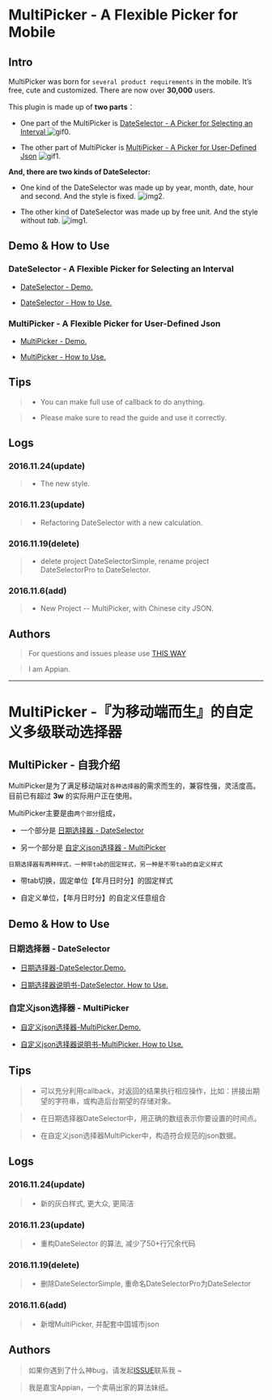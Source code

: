 # MultiPicker - A  Flexible Picker for Mobile
## **Intro**
MultiPicker was born for `several product requirements` in the mobile.  It’s free, cute and customized.   There are now over **30,000** users.

This plugin is made up of **two parts**：
* One part of  the MultiPicker is  [DateSelector - A  Picker for Selecting an Interval ](https://github.com/AppianZ/multi-picker/tree/master/DateSelector) 
![gif0.](https://github.com/AppianZ/multi-picker/blob/master/DateSelector/DateSelector1.gif) 

* The other part of MultiPicker is [ MultiPicker - A  Picker for User-Defined Json](https://github.com/AppianZ/multi-picker/tree/master/MultiPicker) 
![gif1.](https://github.com/AppianZ/multi-picker/blob/master/MultiPicker/MultiPicker.gif) 

**And, there are two kinds of DateSelector:**
* One kind of the DateSelector was made up by year, month, date, hour and second. And the style is fixed.
 ![img2.](http://7xqsim.com1.z0.glb.clouddn.com/DateSelector4.jpeg) 

* The other kind of DateSelector was made up by free unit. And the style without *tab*.
 ![img1.](http://7xqsim.com1.z0.glb.clouddn.com/DateSelector5.jpeg) 

## **Demo & How to Use**
### DateSelector - A  Flexible Picker for Selecting an Interval
* [DateSelector - Demo.](https://appianz.github.io/multi-picker/DateSelector.html)

* [DateSelector - How to Use.](https://github.com/AppianZ/multi-picker/tree/master/DateSelector)

###  MultiPicker - A  Flexible Picker for User-Defined Json
* [MultiPicker - Demo.](https://appianz.github.io/multi-picker/MultiPicker.html)

* [MultiPicker - How to Use.](https://github.com/AppianZ/multi-picker/tree/master/MultiPicker)

## **Tips**

> * You can make full use of callback to do anything.

> * Please make sure to read the guide and use it correctly.

## **Logs**

### 2016.11.24(update)
> * The new style. 

### 2016.11.23(update)
> * Refactoring DateSelector with a new calculation.

### 2016.11.19(delete)
> * delete project DateSelectorSimple, rename project DateSelectorPro to DateSelector.

### 2016.11.6(add)
> * New Project -- MultiPicker,  with Chinese city JSON.


## **Authors**
>  For questions and issues please use  [THIS WAY](https://github.com/AppianZ/multi-picker/issues/new)

>  I am Appian. 


---

# MultiPicker -『为移动端而生』的自定义多级联动选择器
## **MultiPicker - 自我介绍**
MultiPicker是为了满足移动端对`各种选择器`的需求而生的，兼容性强，灵活度高。目前已有超过 **3w** 的实际用户正在使用。

MultiPicker主要是由`两个部分`组成，
* 一个部分是 [日期选择器 - DateSelector](https://github.com/AppianZ/multi-picker/tree/master/DateSelector) 

* 另一个部分是 [自定义json选择器 - MultiPicker](https://github.com/AppianZ/multi-picker/tree/master/MultiPicker) 


`日期选择器有两种样式，一种带tab的固定样式，另一种是不带tab的自定义样式`
* 带tab切换，固定单位【年月日时分】的固定样式

* 自定义单位，【年月日时分】的自定义任意组合


## **Demo & How to Use**
### 日期选择器 - DateSelector
* [日期选择器-DateSelector.Demo.](https://appianz.github.io/multi-picker/DateSelector.html)

* [日期选择器说明书-DateSelector. How to Use.](https://github.com/AppianZ/multi-picker/tree/master/DateSelector)

### 自定义json选择器 - MultiPicker
* [自定义json选择器-MultiPicker.Demo.](https://appianz.github.io/multi-picker/MultiPicker.html)

* [自定义json选择器说明书-MultiPicker. How to Use.](https://github.com/AppianZ/multi-picker/tree/master/MultiPicker)

## **Tips**

> * 可以充分利用callback，对返回的结果执行相应操作，比如：拼接出期望的字符串，或构造后台期望的存储对象。

> * 在日期选择器DateSelector中，用正确的数组表示你要设置的时间点。

> * 在自定义json选择器MultiPicker中，构造符合规范的json数据。

## **Logs**

### 2016.11.24(update)
> * 新的灰白样式, 更大众, 更简洁

### 2016.11.23(update)
> * 重构DateSelector 的算法, 减少了50+行冗余代码

### 2016.11.19(delete)
> * 删除DateSelectorSimple, 重命名DateSelectorPro为DateSelector

### 2016.11.6(add)
> * 新增MultiPicker, 并配套中国城市json
    

## **Authors**
>  如果你遇到了什么神bug，请发起[ISSUE](https://github.com/AppianZ/multi-picker/issues/new)联系我 ~

>  我是嘉宝Appian，一个卖萌出家的算法妹纸。
